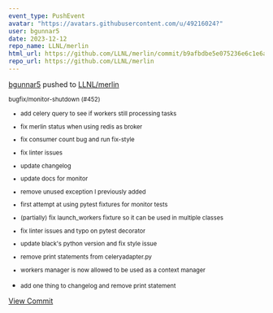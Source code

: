 ```yaml
---
event_type: PushEvent
avatar: "https://avatars.githubusercontent.com/u/49216024?"
user: bgunnar5
date: 2023-12-12
repo_name: LLNL/merlin
html_url: https://github.com/LLNL/merlin/commit/b9afbdbe5e075236e6c1e6a86b7f4f63d5a97350
repo_url: https://github.com/LLNL/merlin
---
```


<a href='https://github.com/bgunnar5' target='_blank'>bgunnar5</a> pushed to <a href='https://github.com/LLNL/merlin' target='_blank'>LLNL/merlin</a>

<small>bugfix/monitor-shutdown (#452)

* add celery query to see if workers still processing tasks

* fix merlin status when using redis as broker

* fix consumer count bug and run fix-style

* fix linter issues

* update changelog

* update docs for monitor

* remove unused exception I previously added

* first attempt at using pytest fixtures for monitor tests

* (partially) fix launch_workers fixture so it can be used in multiple classes

* fix linter issues and typo on pytest decorator

* update black's python version and fix style issue

* remove print statements from celeryadapter.py

* workers manager is now allowed to be used as a context manager

* add one thing to changelog and remove print statement</small>

<a href='https://github.com/LLNL/merlin/commit/b9afbdbe5e075236e6c1e6a86b7f4f63d5a97350' target='_blank'>View Commit</a>